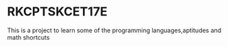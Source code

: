 # RKCPTSKCET17E
This is a project to learn some of the programming languages,aptitudes and math shortcuts
